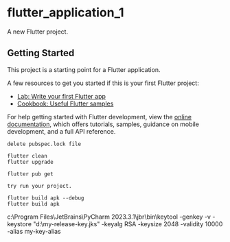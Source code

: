 # flutter_application_1

A new Flutter project.

## Getting Started

This project is a starting point for a Flutter application.

A few resources to get you started if this is your first Flutter project:

- [Lab: Write your first Flutter app](https://docs.flutter.dev/get-started/codelab)
- [Cookbook: Useful Flutter samples](https://docs.flutter.dev/cookbook)

For help getting started with Flutter development, view the
[online documentation](https://docs.flutter.dev/), which offers tutorials,
samples, guidance on mobile development, and a full API reference.

    delete pubspec.lock file

    flutter clean
    flutter upgrade 

    flutter pub get

    try run your project.
    
    flutter build apk --debug
    flutter build apk

c:\Program Files\JetBrains\PyCharm 2023.3.1\jbr\bin\keytool -genkey -v -keystore "d:\my-release-key.jks" -keyalg RSA -keysize 2048 -validity 10000 -alias my-key-alias
